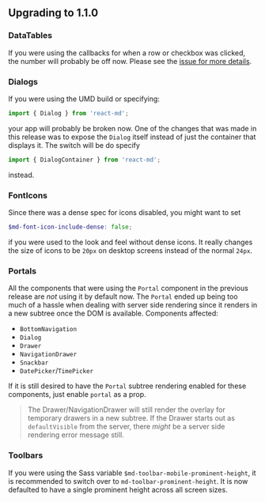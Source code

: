 ## Upgrading to 1.1.0
### DataTables
If you were using the callbacks for when a row or checkbox was clicked, the number will probably be off now. Please see
the [issue for more details](#issues-243).

### Dialogs
If you were using the UMD build or specifying:
```js
import { Dialog } from 'react-md';
```
your app will probably be broken now.  One of the changes that was made in this release was to expose the `Dialog`
itself instead of just the container that displays it. The switch will be do specify
```js
import { DialogContainer } from 'react-md';
```
instead.

### FontIcons
Since there was a dense spec for icons disabled, you might want to set
```scss
$md-font-icon-include-dense: false;
```
if you were used to the look and feel without dense icons. It really changes the size of icons to be `20px`
on desktop screens instead of the normal `24px`.

### Portals
All the components that were using the `Portal` component in the previous release are *not* using it by default now.
The `Portal` ended up being too much of a hassle when dealing with server side rendering since it renders in a new
subtree once the DOM is available. Components affected:

- `BottomNavigation`
- `Dialog`
- `Drawer`
- `NavigationDrawer`
- `Snackbar`
- `DatePicker`/`TimePicker`

If it is still desired to have the `Portal` subtree rendering enabled for these components, just enable `portal` as
a prop.

> The Drawer/NavigationDrawer will still render the overlay for temporary drawers in a new subtree. If the Drawer
starts out as `defaultVisible` from the server, there _might_ be a server side rendering error message still.

### Toolbars
If you were using the Sass variable `$md-toolbar-mobile-prominent-height`, it is recommended to switch over to `md-toolbar-prominent-height`. It
is now defaulted to have a single prominent height across all screen sizes.
